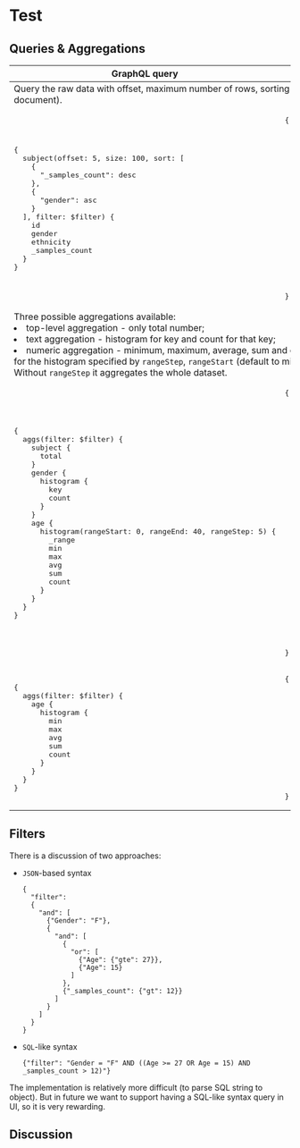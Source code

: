 # Test

## Queries & Aggregations
<table>
<thead>
<tr>
<th>GraphQL query</th><th>Response</th>
</tr>
</thead>
<tbody>
<tr>
<td colspan="2">Query the raw data with offset, maximum number of rows, sorting and filters (see the end of the document).</td>
</tr>
<tr>
<td>
<pre>
{
  subject(offset: 5, size: 100, sort: [
    {
      "_samples_count": desc
    },
    {
      "gender": asc
    }
  ], filter: $filter) {
    id
    gender
    ethnicity
    _samples_count
  }
}
</pre>
</td>
<td>
<pre>
{
  "subject": [
    {
      "id": "1",
      "gender": "F",
      "ethnicity": "",
      "_samples_count": 0
    },
    {
      "id": "2",
      "gender": "M",
      "ethnicity": "",
      "_samples_count": 0
    },
    {
      "id": "3",
      "gender": "F",
      "ethnicity": "",
      "_samples_count": 0
    }
  ]
}
</pre>
</td>
</tr>
<tr>
<td colspan="2">Three possible aggregations available: 
  <li>
  top-level aggregation - only total number; 
  </li>
  <li>
  text aggregation - histogram for key and count for that key; 
  </li>
  <li>
  numeric aggregation - minimum, maximum, average, sum and count for the whole dataset and for the histogram specified by <code>rangeStep</code>, <code>rangeStart</code> (default to min), and <code>rangeEnd</code> (default to max). Without <code>rangeStep</code> it aggregates the whole dataset.
  </li>
</td>
</tr>
<tr>
<td>
<pre>
{
  aggs(filter: $filter) {
    subject {
      total
    }
    gender {
      histogram {
        key
        count
      }
    }
    age {
      histogram(rangeStart: 0, rangeEnd: 40, rangeStep: 5) {
        _range
        min
        max
        avg
        sum
        count
      }
    }
  }
}
</pre>
</td>
<td>
<pre>
{
    "aggs": {
        "subject": {
            "total": 3
        },
        "gender": {
          "histogram": [
            {
              "key": "F",
              "count": 10
            },
            {
              "key": "M",
              "count": 10
            }
          ]
        },
        "age": {
            "histogram": [
              {
                "_range": [0, 5],
                "min": 2
              },
              {
                "_range": [5, 10],
                "min": 3
              },
              ...
            ]
        }
    }
}
</pre>
</td>
</tr>
<tr>
<td>
<pre>
{
  aggs(filter: $filter) {
    age {
      histogram {
        min
        max
        avg
        sum
        count
      }
    }
  }
}
</pre>
</td>
<td>
<pre>
{
    "aggs": {
        "age": {
            "histogram": [
              {
                "min": 2,
                "max": 10,
                "avg": 24.4,
                "sum": 25,
                "count": 3
              }
            ]
        }
    }
}
</pre>
</td>
</tr>
</tbody>
</table>

## Filters

There is a discussion of two approaches:

* `JSON`-based syntax
  ```
  {
    "filter": 
    {
      "and": [
        {"Gender": "F"},
        {
          "and": [
            {
              "or": [
                {"Age": {"gte": 27}},
                {"Age": 15}
              ]
            },
            {"_samples_count": {"gt": 12}}
          ]
        }
      ]
    }
  }
  ```

* `SQL`-like syntax
  ```
  {"filter": "Gender = "F" AND ((Age >= 27 OR Age = 15) AND _samples_count > 12)"}
  ```
The implementation is relatively more difficult (to parse SQL string to object). But in future we want to support having a SQL-like syntax query in UI, so it is very rewarding.


## Discussion
